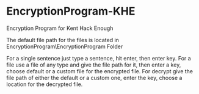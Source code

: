 # EncryptionProgram-KHE
Encryption Program for Kent Hack Enough

The default file path for the files is located in EncryptionProgram\EncryptionProgram Folder

For a single sentence just type a sentence, hit enter, then enter key.
For a file use a file of any type and give the file path for it, then enter a key, choose default or a custom file for the encrypted file.
For decrypt give the file path of either the default or a custom one, enter the key, choose a location for the decrypted file.
